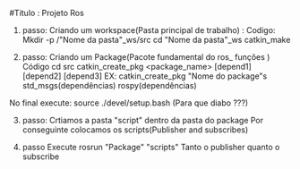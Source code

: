 #Titulo : Projeto Ros 

1. passo:
Criando um workspace(Pasta principal de trabalho) : 
 Codigo: 
  Mkdir -p /"Nome da pasta"_ws/src
  cd "Nome da pasta"_ws
  catkin_make
  
  
2. passo:
Criando um Package(Pacote fundamental do ros_ funções )
 Código 
 cd src 
 catkin_create_pkg <package_name> [depend1] [depend2] [depend3]
 EX:
  catkin_create_pkg "Nome do package"s std_msgs(dependências) rospy(dependências)
 
 No final execute: 
  source ./devel/setup.bash (Para que diabo ???)
 
3. passo: 
Crtiamos a pasta "script" dentro da pasta do package 
Por conseguinte colocamos os scripts(Publisher and subscribes) 

4. passo 
Execute 
rosrun "Package" "scripts"
    Tanto o publisher quanto o subscribe 
    
 
 
 
